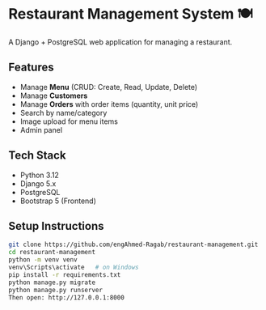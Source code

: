 # Restaurant Management System 🍽️

A Django + PostgreSQL web application for managing a restaurant.

## Features
- Manage **Menu** (CRUD: Create, Read, Update, Delete)
- Manage **Customers**
- Manage **Orders** with order items (quantity, unit price)
- Search by name/category
- Image upload for menu items
- Admin panel

## Tech Stack
- Python 3.12
- Django 5.x
- PostgreSQL
- Bootstrap 5 (Frontend)

## Setup Instructions
```bash
git clone https://github.com/engAhmed-Ragab/restaurant-management.git
cd restaurant-management
python -m venv venv
venv\Scripts\activate   # on Windows
pip install -r requirements.txt
python manage.py migrate
python manage.py runserver
Then open: http://127.0.0.1:8000
